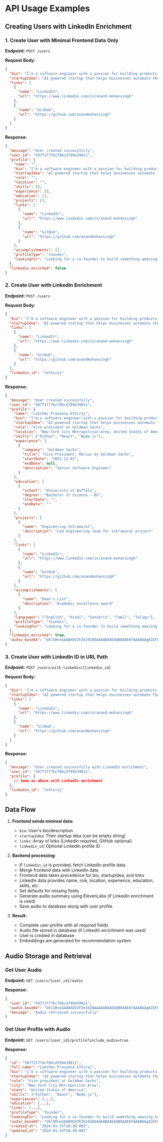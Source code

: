 # API Usage Examples

## Creating Users with LinkedIn Enrichment

### 1. Create User with Minimal Frontend Data Only

**Endpoint:** `POST /users`

**Request Body:**
```json
{
  "bio": "I'm a software engineer with a passion for building products that help people live better lives.",
  "startupIdea": "AI-powered startup that helps businesses automate their marketing and sales processes",
  "links": [
    {
      "name": "LinkedIn",
      "url": "https://www.linkedin.com/in/anand-mohansingh"
    },
    {
      "name": "GitHub",
      "url": "https://github.com/anandmohansingh"
    }
  ]
}
```

**Response:**
```json
{
  "message": "User created successfully",
  "user_id": "507f1f77bcf86cd799439011",
  "profile": {
    "name": "",
    "bio": "I'm a software engineer with a passion for building products that help people live better lives.",
    "startupIdea": "AI-powered startup that helps businesses automate their marketing and sales processes",
    "role": "",
    "location": "",
    "skills": [],
    "experience": [],
    "education": [],
    "projects": [],
    "links": [
      {
        "name": "LinkedIn",
        "url": "https://www.linkedin.com/in/anand-mohansingh"
      },
      {
        "name": "GitHub",
        "url": "https://github.com/anandmohansingh"
      }
    ],
    "accomplishments": [],
    "profileType": "founder",
    "lookingFor": "Looking for a co-founder to build something amazing together!"
  },
  "linkedin_enriched": false
}
```

### 2. Create User with LinkedIn Enrichment

**Endpoint:** `POST /users`

**Request Body:**
```json
{
  "bio": "I'm a software engineer with a passion for building products that help people live better lives.",
  "startupIdea": "AI-powered startup that helps businesses automate their marketing and sales processes",
  "links": [
    {
      "name": "LinkedIn",
      "url": "https://www.linkedin.com/in/anand-mohansingh"
    },
    {
      "name": "GitHub",
      "url": "https://github.com/anandmohansingh"
    }
  ],
  "linkedin_id": "lethiraj"
}
```

**Response:**
```json
{
  "message": "User created successfully",
  "user_id": "507f1f77bcf86cd799439011",
  "profile": {
    "name": "Lakshmi Prasanna Ethiraj",
    "bio": "I'm a software engineer with a passion for building products that help people live better lives.",
    "startupIdea": "AI-powered startup that helps businesses automate their marketing and sales processes",
    "role": "Vice president at Goldman Sachs",
    "location": "New York City Metropolitan Area, United States of America",
    "skills": ["Python", "React", "Node.js"],
    "experience": [
      {
        "company": "Goldman Sachs",
        "title": "Vice President, Marcus by Goldman Sachs",
        "startDate": "2022-12-01",
        "endDate": null,
        "description": "Senior Software Engineer"
      }
    ],
    "education": [
      {
        "school": "University at Buffalo",
        "degree": "Bachelor of Science - BS",
        "startDate": "",
        "endDate": ""
      }
    ],
    "projects": [
      {
        "name": "Engineering Intramural",
        "description": "Led engineering team for intramural project"
      }
    ],
    "links": [
      {
        "name": "LinkedIn",
        "url": "https://www.linkedin.com/in/anand-mohansingh"
      },
      {
        "name": "GitHub",
        "url": "https://github.com/anandmohansingh"
      }
    ],
    "accomplishments": [
      {
        "name": "Dean's List",
        "description": "Academic excellence award"
      }
    ],
    "languages": ["English", "Hindi", "Sanskrit", "Tamil", "Telugu"],
    "profileType": "founder",
    "lookingFor": "Looking for a co-founder to build something amazing together!"
  },
  "linkedin_enriched": true,
  "audio_base64": "UklGRnoGAABXQVZFZm10IBAAAAABAAEAQB8AAEAfAAABAAgAZGF0YQoGAACBhYqFbF1fdJivrJBhNjVgodDbq2EcBj+a2/LDciUFLIHO8tiJNwgZaLvt559NEAxQp+PwtmMcBjiR1/LMeSwFJHfH8N2QQAoUXrTp66hVFApGn+DyvmwhBSuBzvLZiTYIG2m98OScTgwOUarm7blmGgU7k9n1unEiBC13yO/eizEIHWq+8+OWT..."
}
```

### 3. Create User with LinkedIn ID in URL Path

**Endpoint:** `POST /users/with-linkedin/{linkedin_id}`

**Request Body:**
```json
{
  "bio": "I'm a software engineer with a passion for building products that help people live better lives.",
  "startupIdea": "AI-powered startup that helps businesses automate their marketing and sales processes",
  "links": [
    {
      "name": "LinkedIn",
      "url": "https://www.linkedin.com/in/anand-mohansingh"
    },
    {
      "name": "GitHub",
      "url": "https://github.com/anandmohansingh"
    }
  ]
}
```

**Response:**
```json
{
  "message": "User created successfully with LinkedIn enrichment",
  "user_id": "507f1f77bcf86cd799439011",
  "profile": {
    // Same as above with LinkedIn enrichment
  },
  "linkedin_id": "lethiraj"
}
```

## Data Flow

1. **Frontend sends minimal data:**
   - `bio`: User's bio/description
   - `startupIdea`: Their startup idea (can be empty string)
   - `links`: Array of links (LinkedIn required, GitHub optional)
   - `linkedin_id`: Optional LinkedIn profile ID

2. **Backend processing:**
   - If `linkedin_id` is provided, fetch LinkedIn profile data
   - Merge frontend data with LinkedIn data
   - Frontend data takes precedence for bio, startupIdea, and links
   - LinkedIn data provides name, role, location, experience, education, skills, etc.
   - Set defaults for missing fields
   - Generate audio summary using ElevenLabs (if LinkedIn enrichment is used)
   - Save audio to database along with user profile

3. **Result:**
   - Complete user profile with all required fields
   - Audio file stored in database (if LinkedIn enrichment was used)
   - User is created in database
   - Embeddings are generated for recommendation system

## Audio Storage and Retrieval

### Get User Audio
**Endpoint:** `GET /users/{user_id}/audio`

**Response:**
```json
{
  "user_id": "507f1f77bcf86cd799439011",
  "audio_base64": "UklGRnoGAABXQVZFZm10IBAAAAABAAEAQB8AAEAfAAABAAgAZGF0YQoGAACBhYqFbF1fdJivrJBhNjVgodDbq2EcBj+a2/LDciUFLIHO8tiJNwgZaLvt559NEAxQp+PwtmMcBjiR1/LMeSwFJHfH8N2QQAoUXrTp66hVFApGn+DyvmwhBSuBzvLZiTYIG2m98OScTgwOUarm7blmGgU7k9n1unEiBC13yO/eizEIHWq+8+OWT...",
  "message": "Audio retrieved successfully"
}
```

### Get User Profile with Audio
**Endpoint:** `GET /users/{user_id}/profile?include_audio=true`

**Response:**
```json
{
  "id": "507f1f77bcf86cd799439011",
  "full_name": "Lakshmi Prasanna Ethiraj",
  "bio": "I'm a software engineer with a passion for building products that help people live better lives.",
  "startupIdea": "AI-powered startup that helps businesses automate their marketing and sales processes",
  "role": "Vice president at Goldman Sachs",
  "city": "New York City Metropolitan Area",
  "state": "United States of America",
  "skills": ["Python", "React", "Node.js"],
  "experiences": [...],
  "education": [...],
  "links": [...],
  "profileType": "founder",
  "lookingFor": "Looking for a co-founder to build something amazing together!",
  "audio_base64": "UklGRnoGAABXQVZFZm10IBAAAAABAAEAQB8AAEAfAAABAAgAZGF0YQoGAACBhYqFbF1fdJivrJBhNjVgodDbq2EcBj+a2/LDciUFLIHO8tiJNwgZaLvt559NEAxQp+PwtmMcBjiR1/LMeSwFJHfH8N2QQAoUXrTp66hVFApGn+DyvmwhBSuBzvLZiTYIG2m98OScTgwOUarm7blmGgU7k9n1unEiBC13yO/eizEIHWq+8+OWT...",
  "created_at": "2024-01-15T10:30:00Z",
  "updated_at": "2024-01-15T10:30:00Z"
}
``` 